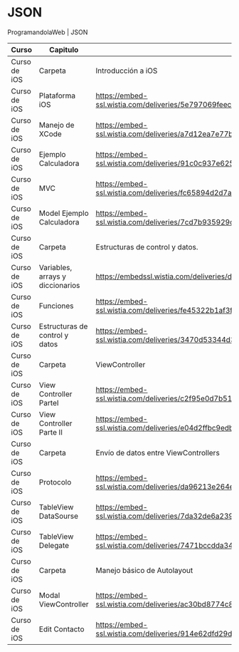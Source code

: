 # JSON
ProgramandolaWeb | JSON

Curso | Capitulo | Link
------------ | ----------------- | --------------------------------
Curso de iOS | Carpeta | Introducción a iOS
Curso de iOS | Plataforma iOS | https://embed-ssl.wistia.com/deliveries/5e797069feec5134cb787eded5a7c57c90e33b94/file.mp4
Curso de iOS | Manejo de XCode | https://embed-ssl.wistia.com/deliveries/a7d12ea7e77b5b3775cd82fea15d3a4d8ff031c8/file.mp4
Curso de iOS | Ejemplo Calculadora | https://embed-ssl.wistia.com/deliveries/91c0c937e6255359fe0d37ca30ca7a0582bb17bf/file.mp4
Curso de iOS | MVC | https://embed-ssl.wistia.com/deliveries/fc65894d2d7a6bb84dee3b7bb1de1a953490d34b/file.mp4
Curso de iOS | Model Ejemplo Calculadora | https://embed-ssl.wistia.com/deliveries/7cd7b935929cd446c3a81e62d346e5c1cb70039a/file.mp4
Curso de iOS | Carpeta | Estructuras de control y datos.
Curso de iOS |Variables, arrays y diccionarios| https://embedssl.wistia.com/deliveries/d691a0afe78ea3e7e8a9f3280a8b4dfc5bd621d2/file.mp4
Curso de iOS | Funciones | https://embed-ssl.wistia.com/deliveries/fe45322b1af3f317854ae1cba96b0cd64b1ad763/file.mp4
Curso de iOS | Estructuras de control y datos |https://embed-ssl.wistia.com/deliveries/3470d53344d30c53aa7c960f4e1c5fe744c022a8/file.mp4
Curso de iOS | Carpeta | ViewController
Curso de iOS | View Controller ParteI| https://embed-ssl.wistia.com/deliveries/c2f95e0d7b51035e8c46fa54705aeef81ad44da9/file.mp4
Curso de iOS | View Controller Parte II | https://embed-ssl.wistia.com/deliveries/e04d2ffbc9edb00004dadde8b70c441b280316dd/file.mp4
Curso de iOS | Carpeta | Envío de datos entre ViewControllers
Curso de iOS | Protocolo | https://embed-ssl.wistia.com/deliveries/da96213e264ed080acc801a29d1de2757594856f/file.mp4
Curso de iOS | TableView DataSourse| https://embed-ssl.wistia.com/deliveries/7da32de6a239b4d13d5c54f547f1ffa849834349/file.mp4
Curso de iOS | TableView Delegate | https://embed-ssl.wistia.com/deliveries/7471bccdda3409f52eae51fb10107ea7f172e098/file.mp4
Curso de iOS | Carpeta | Manejo básico de Autolayout
Curso de iOS | Modal ViewController | https://embed-ssl.wistia.com/deliveries/ac30bd8774c86fae306b230bf12b8634feb5967a/file.mp4
Curso de iOS | Edit Contacto |https://embed-ssl.wistia.com/deliveries/914e62dfd29d2e59f0c81f4b69a37df030871124/file.mp4












